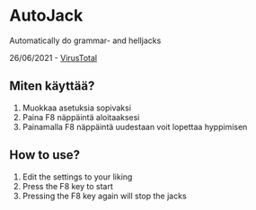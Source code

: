 # AutoJack
Automatically do grammar- and helljacks

26/06/2021 - [VirusTotal](https://www.virustotal.com/gui/file/7913fdf02ae79d33fc71351e93bcf166c143add54bf0e696f9a1e5a18b9eb65f/detection)

## Miten käyttää?
1. Muokkaa asetuksia sopivaksi
2. Paina F8 näppäintä aloitaaksesi
3. Painamalla F8 näppäintä uudestaan voit lopettaa hyppimisen

## How to use?
1. Edit the settings to your liking
2. Press the F8 key to start
3. Pressing the F8 key again will stop the jacks
